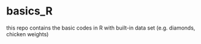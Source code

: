# basics_R
this repo contains the basic codes in R with built-in data set (e.g. diamonds, chicken weights)
